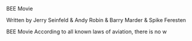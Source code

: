 BEE Movie

Written by Jerry Seinfeld & Andy Robin & Barry Marder & Spike Feresten


BEE Movie
According to all known laws of aviation, there is no w